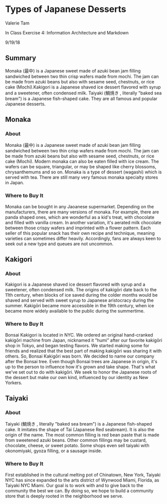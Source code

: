# Types of Japanese Desserts

Valerie Tam

In Class Exercise 4: Information Architecture and Markdown

9/19/18

## Summary
Monaka (最中) is a Japanese sweet made of azuki bean jam filling sandwiched between two thin crisp wafers made from mochi. The jam can be made from azuki beans but also with sesame seed, chestnuts, or rice cake (Mochi).Kakigori is a Japanese shaved ice dessert flavored with syrup and a sweetener, often condensed milk. Taiyaki (鯛焼き , literally "baked sea bream") is a Japanese fish-shaped cake. They are all famous and popular Japanese desserts.

## Monaka

### About 
Monaka (最中) is a Japanese sweet made of azuki bean jam filling sandwiched between two thin crisp wafers made from mochi. The jam can be made from azuki beans but also with sesame seed, chestnuts, or rice cake (Mochi). Modern monaka can also be eaten filled with ice cream. The wafers can be square, triangular, or may be shaped like cherry blossoms, chrysanthemums and so on. Monaka is a type of dessert (wagashi) which is served with tea. There are still many very famous monaka specialty stores in Japan.

### Where to Buy It
Monaka can be bought in any Jaoanese supermarket. Depending on the manufacturers, there are many versions of monaka. For example, there are panda shaped ones, which are wonderful as a kid's treat, with chocolate and filled with vanilla cream. In another variation, it's aerated milk chocolate between those crispy wafers and imprinted with a flower pattern. Each seller of this popular snack has their own recipe and technique, meaning varieties can sometimes differ heavily. Accordingly, fans are always keen to seek out a new type and queues are not uncommon. 

## Kakigori 

### About 
Kakigori is a Japanese shaved ice dessert flavored with syrup and a sweetener, often condensed milk. The origins of kakigōri date back to the 11th century, when blocks of ice saved during the colder months would be shaved and served with sweet syrup to Japanese aristocracy during the summer. Kakigōri became more accessible in the 19th century, when ice became more widely available to the public during the summertime.

### Where to Buy It
Bonsai Kakigori is located in NYC. We ordered an original hand-cranked kakigōri machine from Japan, nicknamed it ”humi” after our favorite kakigōri shop in Tokyo, and began testing flavors. We started making some for friends and realized that the best part of making kakigōri was sharing it with others. So, Bonsai Kakigōri was born. We decided to name our company after the Bonsai tree. Even though Bonsai trees are Japanese in origin, it's up to the person to influence how it's grown and take shape. That's what we've set out to do with kakigōri. We seek to honor the Japanese roots of the dessert but make our own kind, influenced by our identity as New Yorkers.

## Taiyaki

### About 
Taiyaki (鯛焼き , literally "baked sea bream") is a Japanese fish-shaped cake. It imitates the shape of Tai (Japanese Red seabream). It is also the origin of the name. The most common filling is red bean paste that is made from sweetened azuki beans. Other common fillings may be custard, chocolate, cheese, or sweet potato. Some shops even sell taiyaki with okonomiyaki, gyoza filling, or a sausage inside.

### Where to Buy It
First established in the cultural melting pot of Chinatown, New York, Taiyaki NYC has since expanded to the arts district of Wynwood Miami, Florida, as Taiyaki NYC Miami. Our goal is to work with and to give back to the community the best we can. By doing so, we hope to build a community store that is deeply rooted in the neighborhood we serve.

